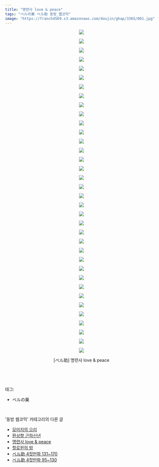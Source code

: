 ```yaml
---
title: "명련사 love & peace"
tags: "ベルの巣 ベル助 동방_웹코믹"
image: "https://franch4569.s3.amazonaws.com/doujin/ghap/3365/001.jpg"
---
```

<div class="article">
<p style="text-align: center; clear: none; float: none;"><img src="{{ site.imgserver2 }}/ghap/3365/001.jpg"/></p>
<p style="text-align: center; clear: none; float: none;"><img src="{{ site.imgserver2 }}/ghap/3365/002.jpg"/></p>
<p style="text-align: center; clear: none; float: none;"><img src="{{ site.imgserver2 }}/ghap/3365/003.jpg"/></p>
<p style="text-align: center; clear: none; float: none;"><img src="{{ site.imgserver2 }}/ghap/3365/004.jpg"/></p>
<p style="text-align: center; clear: none; float: none;"><img src="{{ site.imgserver2 }}/ghap/3365/005.jpg"/></p>
<p style="text-align: center; clear: none; float: none;"><img src="{{ site.imgserver2 }}/ghap/3365/006.jpg"/></p>
<p style="text-align: center; clear: none; float: none;"><img src="{{ site.imgserver2 }}/ghap/3365/007.jpg"/></p>
<p style="text-align: center; clear: none; float: none;"><img src="{{ site.imgserver2 }}/ghap/3365/008.jpg"/></p>
<p style="text-align: center; clear: none; float: none;"><img src="{{ site.imgserver2 }}/ghap/3365/009.jpg"/></p>
<p style="text-align: center; clear: none; float: none;"><img src="{{ site.imgserver2 }}/ghap/3365/010.jpg"/></p>
<p style="text-align: center; clear: none; float: none;"><img src="{{ site.imgserver2 }}/ghap/3365/011.jpg"/></p>
<p style="text-align: center; clear: none; float: none;"><img src="{{ site.imgserver2 }}/ghap/3365/012.jpg"/></p>
<p style="text-align: center; clear: none; float: none;"><img src="{{ site.imgserver2 }}/ghap/3365/013.jpg"/></p>
<p style="text-align: center; clear: none; float: none;"><img src="{{ site.imgserver2 }}/ghap/3365/014.jpg"/></p>
<p style="text-align: center; clear: none; float: none;"><img src="{{ site.imgserver2 }}/ghap/3365/015.jpg"/></p>
<p style="text-align: center; clear: none; float: none;"><img src="{{ site.imgserver2 }}/ghap/3365/016.jpg"/></p>
<p style="text-align: center; clear: none; float: none;"><img src="{{ site.imgserver2 }}/ghap/3365/017.jpg"/></p>
<p style="text-align: center; clear: none; float: none;"><img src="{{ site.imgserver2 }}/ghap/3365/018.jpg"/></p>
<p style="text-align: center; clear: none; float: none;"><img src="{{ site.imgserver2 }}/ghap/3365/019.jpg"/></p>
<p style="text-align: center; clear: none; float: none;"><img src="{{ site.imgserver2 }}/ghap/3365/020.jpg"/></p>
<p style="text-align: center; clear: none; float: none;"><img src="{{ site.imgserver2 }}/ghap/3365/021.jpg"/></p>
<p style="text-align: center; clear: none; float: none;"><img src="{{ site.imgserver2 }}/ghap/3365/022.jpg"/></p>
<p style="text-align: center; clear: none; float: none;"><img src="{{ site.imgserver2 }}/ghap/3365/023.jpg"/></p>
<p style="text-align: center; clear: none; float: none;"><img src="{{ site.imgserver2 }}/ghap/3365/024.jpg"/></p>
<p style="text-align: center; clear: none; float: none;"><img src="{{ site.imgserver2 }}/ghap/3365/025.jpg"/></p>
<p style="text-align: center; clear: none; float: none;"><img src="{{ site.imgserver2 }}/ghap/3365/026.jpg"/></p>
<p style="text-align: center; clear: none; float: none;"><img src="{{ site.imgserver2 }}/ghap/3365/027.jpg"/></p>
<p style="text-align: center; clear: none; float: none;"><img src="{{ site.imgserver2 }}/ghap/3365/028.jpg"/></p>
<p style="text-align: center; clear: none; float: none;"><img src="{{ site.imgserver2 }}/ghap/3365/029.jpg"/></p>
<p style="text-align: center; clear: none; float: none;"><img src="{{ site.imgserver2 }}/ghap/3365/030.jpg"/></p>
<p style="text-align: center; clear: none; float: none;"><img src="{{ site.imgserver2 }}/ghap/3365/031.jpg"/></p>
<p style="text-align: center; clear: none; float: none;"><img src="{{ site.imgserver2 }}/ghap/3365/032.jpg"/></p>
<p style="text-align: center; clear: none; float: none;"><img src="{{ site.imgserver2 }}/ghap/3365/033.jpg"/></p>
<p style="text-align: center; clear: none; float: none;"><img src="{{ site.imgserver2 }}/ghap/3365/034.jpg"/></p>
<p style="text-align: center; clear: none; float: none;"><img src="{{ site.imgserver2 }}/ghap/3365/035.jpg"/></p>
<p style="text-align: center; clear: none; float: none;"><img src="{{ site.imgserver2 }}/ghap/3365/036.jpg"/></p>
<p style="text-align: center; clear: none; float: none;">[ベル助] 명련사 love &amp; peace</p>
<p><br/></p>
</div><br/>
<div class="tagTrail">
<p>태그: </p>
<ul>
<li>ベルの巣</li>
</ul>
</div><br/>
<div class="another">
<p>'동방 웹코믹' 카테고리의 다른 글</p>
<ul>
<li><a href="/ghap_3367">모미지의 으리</a></li>
<li><a href="/ghap_3366">환상향 근하신년</a></li>
<li><a href="/ghap_3365">명련사 love &amp; peace</a></li>
<li><a href="/ghap_3362">할로윈의 밤</a></li>
<li><a href="/ghap_3361">ベル助 4컷만화 131~170</a></li>
<li><a href="/ghap_3360">ベル助 4컷만화 95~130</a></li>
</ul>
</div><br/>
<div class="cb_module cb_fluid">
<div class="cb_wrt cb_profile">
</div><!-- commentList close -->
</div><br/>
